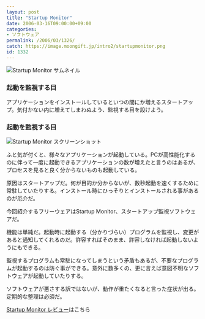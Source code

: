 ```yaml
---
layout: post
title: "Startup Monitor"
date: 2006-03-16T09:00:00+09:00
categories:
- ソフトウェア
permalink: /2006/03/1326/
catch: https://image.moongift.jp/intro2/startupmonitor.png
id: 1332
---
```

 ![Startup Monitor サムネイル](https://image.moongift.jp/intro2/startupmonitor.t.png "Startup Monitor サムネイル")
  

### 起動を監視する目
  
アプリケーションをインストールしているといつの間にか増えるスタートアップ。気付かない内に増えてしまわぬよう、監視する目を設けよう。  
<!--more-->  

### 起動を監視する目
  

![Startup Monitor スクリーンショット](https://image.moongift.jp/intro2/startupmonitor.png "Startup Monitor スクリーンショット")

  

ふと気が付くと、様々なアプリケーションが起動している。PCが高性能化するのに伴って一度に起動できるアプリケーションの数が増えたと言うのはあるが、プロセスを見ると良く分からないものも起動している。

  

原因はスタートアップだ。何が目的か分からないが、数秒起動を速くするために常駐していたりする。インストール時にひっそりとインストールされる事があるのが厄介だ。

  

今回紹介するフリーウェアはStartup Monitor、スタートアップ監視ソフトウェアだ。

  

機能は単純だ。起動時に起動する（分かりづらい）プログラムを監視し、変更があると通知してくれるのだ。許容すればそのまま、許容しなければ起動しないようにもできる。

  

監視するプログラムも常駐になってしまうという矛盾もあるが、不要なプログラムが起動するのは防ぐ事ができる。意外に数多くの、更に言えば意図不明なソフトウェアが起動していたりする。

  

ソフトウェアが悪さする訳ではないが、動作が重たくなると言った症状が出る。定期的な整理は必須だ。

  

[Startup Monitor レビュー](http://fw.moongift.jp/review/i-1342.html)はこちら

